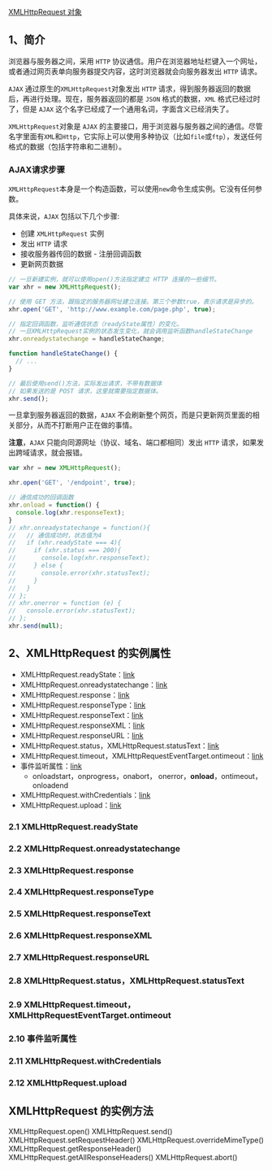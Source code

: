 [XMLHttpRequest 对象](https://www.wangdoc.com/javascript/bom/xmlhttprequest.html)

## 1、简介

浏览器与服务器之间，采用 `HTTP` 协议通信。用户在浏览器地址栏键入一个网址，或者通过网页表单向服务器提交内容，这时浏览器就会向服务器发出 `HTTP` 请求。

`AJAX` 通过原生的`XMLHttpRequest`对象发出 `HTTP` 请求，得到服务器返回的数据后，再进行处理。现在，服务器返回的都是 `JSON` 格式的数据，`XML` 格式已经过时了，但是 `AJAX` 这个名字已经成了一个通用名词，字面含义已经消失了。

`XMLHttpRequest`对象是 `AJAX` 的主要接口，用于浏览器与服务器之间的通信。尽管名字里面有`XML`和`Http`，它实际上可以使用多种协议（比如`file`或`ftp`），发送任何格式的数据（包括字符串和二进制）。
### AJAX请求步骤

`XMLHttpRequest`本身是一个构造函数，可以使用`new`命令生成实例。它没有任何参数。

具体来说，`AJAX` 包括以下几个步骤:
- 创建 `XMLHttpRequest` 实例
- 发出 `HTTP` 请求
- 接收服务器传回的数据 - 注册回调函数
- 更新网页数据
```js
// 一旦新建实例，就可以使用open()方法指定建立 HTTP 连接的一些细节。
var xhr = new XMLHttpRequest();

// 使用 GET 方法，跟指定的服务器网址建立连接。第三个参数true，表示请求是异步的。
xhr.open('GET', 'http://www.example.com/page.php', true);

// 指定回调函数，监听通信状态（readyState属性）的变化。
// 一旦XMLHttpRequest实例的状态发生变化，就会调用监听函数handleStateChange
xhr.onreadystatechange = handleStateChange;

function handleStateChange() {
  // ...
}

// 最后使用send()方法，实际发出请求，不带有数据体
// 如果发送的是 POST 请求，这里就需要指定数据体。
xhr.send();
```

一旦拿到服务器返回的数据，`AJAX` 不会刷新整个网页，而是只更新网页里面的相关部分，从而不打断用户正在做的事情。

**注意**，`AJAX` 只能向同源网址（协议、域名、端口都相同）发出 `HTTP` 请求，如果发出跨域请求，就会报错。

```js
var xhr = new XMLHttpRequest();

xhr.open('GET', '/endpoint', true);

// 通信成功的回调函数
xhr.onload = function() {
  console.log(xhr.responseText);
}
// xhr.onreadystatechange = function(){
//   // 通信成功时，状态值为4
//   if (xhr.readyState === 4){
//     if (xhr.status === 200){
//       console.log(xhr.responseText);
//     } else {
//       console.error(xhr.statusText);
//     }
//   }
// };
// xhr.onerror = function (e) {
//   console.error(xhr.statusText);
// };
xhr.send(null);
```

## 2、XMLHttpRequest 的实例属性

- XMLHttpRequest.readyState：[link](./5-xhr.html#_2-1-xmlhttprequest-readystate)
- XMLHttpRequest.onreadystatechange：[link](./5-xhr.html#_2-2-xmlhttprequest-onreadystatechange)
- XMLHttpRequest.response：[link](./5-xhr.html#_2-3-xmlhttprequest-response)
- XMLHttpRequest.responseType：[link](./5-xhr.html#_2-4-xmlhttprequest-responsetype)
- XMLHttpRequest.responseText：[link](./5-xhr.html#_2-5-xmlhttprequest-responsetext)
- XMLHttpRequest.responseXML：[link](./5-xhr.html#_2-6-xmlhttprequest-responsexml)
- XMLHttpRequest.responseURL：[link](./5-xhr.html#_2-7-xmlhttprequest-responseurl)
- XMLHttpRequest.status，XMLHttpRequest.statusText：[link](./5-xhr.html#_2-8-xmlhttprequest-status，xmlhttprequest-statustext)
- XMLHttpRequest.timeout，XMLHttpRequestEventTarget.ontimeout：[link](./5-xhr.html#_2-9-xmlhttprequest-timeout，xmlhttprequesteventtarget-ontimeout)
- 事件监听属性：[link](./5-xhr.html#_2-10-事件监听属性)
  - onloadstart，onprogress，onabort， onerror，**onload**，ontimeout，onloadend
- XMLHttpRequest.withCredentials：[link](./5-xhr.html#_2-11-xmlhttprequest-withcredentials)
- XMLHttpRequest.upload：[link](./5-xhr.html#_2-12-xmlhttprequest-upload)

### 2.1 XMLHttpRequest.readyState
### 2.2 XMLHttpRequest.onreadystatechange
### 2.3 XMLHttpRequest.response
### 2.4 XMLHttpRequest.responseType
### 2.5 XMLHttpRequest.responseText
### 2.6 XMLHttpRequest.responseXML
### 2.7 XMLHttpRequest.responseURL
### 2.8 XMLHttpRequest.status，XMLHttpRequest.statusText
### 2.9 XMLHttpRequest.timeout，XMLHttpRequestEventTarget.ontimeout 
### 2.10 事件监听属性
  
### 2.11 XMLHttpRequest.withCredentials
### 2.12 XMLHttpRequest.upload

## XMLHttpRequest 的实例方法
XMLHttpRequest.open()
XMLHttpRequest.send()
XMLHttpRequest.setRequestHeader()
XMLHttpRequest.overrideMimeType()
XMLHttpRequest.getResponseHeader()
XMLHttpRequest.getAllResponseHeaders()
XMLHttpRequest.abort()